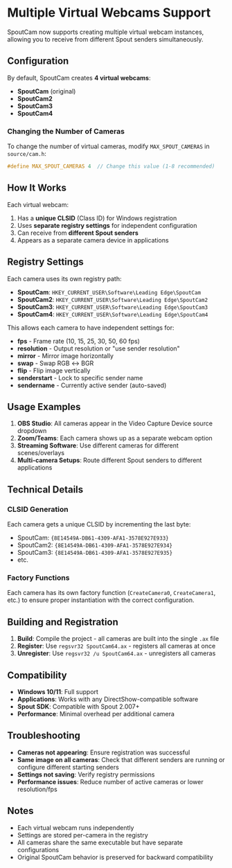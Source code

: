 # Multiple Virtual Webcams Support

SpoutCam now supports creating multiple virtual webcam instances, allowing you to receive from different Spout senders simultaneously.

## Configuration

By default, SpoutCam creates **4 virtual webcams**:
- **SpoutCam** (original)
- **SpoutCam2** 
- **SpoutCam3**
- **SpoutCam4**

### Changing the Number of Cameras

To change the number of virtual cameras, modify `MAX_SPOUT_CAMERAS` in `source/cam.h`:

```cpp
#define MAX_SPOUT_CAMERAS 4  // Change this value (1-8 recommended)
```

## How It Works

Each virtual webcam:
1. Has a **unique CLSID** (Class ID) for Windows registration
2. Uses **separate registry settings** for independent configuration
3. Can receive from **different Spout senders**
4. Appears as a separate camera device in applications

## Registry Settings

Each camera uses its own registry path:
- **SpoutCam**: `HKEY_CURRENT_USER\Software\Leading Edge\SpoutCam`
- **SpoutCam2**: `HKEY_CURRENT_USER\Software\Leading Edge\SpoutCam2`  
- **SpoutCam3**: `HKEY_CURRENT_USER\Software\Leading Edge\SpoutCam3`
- **SpoutCam4**: `HKEY_CURRENT_USER\Software\Leading Edge\SpoutCam4`

This allows each camera to have independent settings for:
- **fps** - Frame rate (10, 15, 25, 30, 50, 60 fps)
- **resolution** - Output resolution or "use sender resolution"
- **mirror** - Mirror image horizontally
- **swap** - Swap RGB ↔ BGR
- **flip** - Flip image vertically
- **senderstart** - Lock to specific sender name
- **sendername** - Currently active sender (auto-saved)

## Usage Examples

1. **OBS Studio**: All cameras appear in the Video Capture Device source dropdown
2. **Zoom/Teams**: Each camera shows up as a separate webcam option
3. **Streaming Software**: Use different cameras for different scenes/overlays
4. **Multi-camera Setups**: Route different Spout senders to different applications

## Technical Details

### CLSID Generation
Each camera gets a unique CLSID by incrementing the last byte:
- SpoutCam: `{8E14549A-DB61-4309-AFA1-3578E927E933}`
- SpoutCam2: `{8E14549A-DB61-4309-AFA1-3578E927E934}`
- SpoutCam3: `{8E14549A-DB61-4309-AFA1-3578E927E935}`
- etc.

### Factory Functions
Each camera has its own factory function (`CreateCamera0`, `CreateCamera1`, etc.) to ensure proper instantiation with the correct configuration.

## Building and Registration

1. **Build**: Compile the project - all cameras are built into the single `.ax` file
2. **Register**: Use `regsvr32 SpoutCam64.ax` - registers all cameras at once  
3. **Unregister**: Use `regsvr32 /u SpoutCam64.ax` - unregisters all cameras

## Compatibility

- **Windows 10/11**: Full support
- **Applications**: Works with any DirectShow-compatible software
- **Spout SDK**: Compatible with Spout 2.007+
- **Performance**: Minimal overhead per additional camera

## Troubleshooting

- **Cameras not appearing**: Ensure registration was successful
- **Same image on all cameras**: Check that different senders are running or configure different starting senders
- **Settings not saving**: Verify registry permissions
- **Performance issues**: Reduce number of active cameras or lower resolution/fps

## Notes

- Each virtual webcam runs independently
- Settings are stored per-camera in the registry
- All cameras share the same executable but have separate configurations
- Original SpoutCam behavior is preserved for backward compatibility